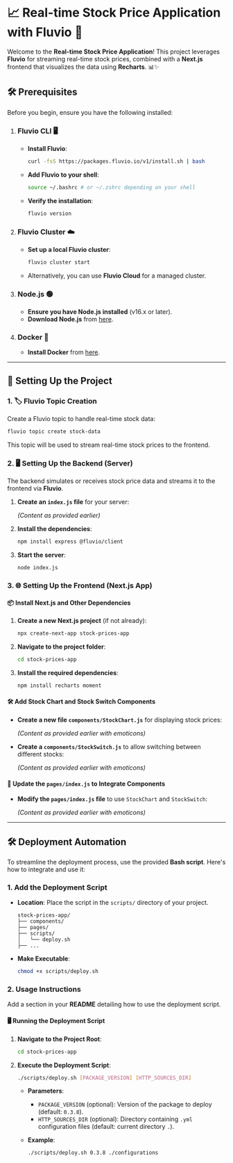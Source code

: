 

# 📈 Real-time Stock Price Application with Fluvio 🚀

Welcome to the **Real-time Stock Price Application**! This project leverages **Fluvio** for streaming real-time stock prices, combined with a **Next.js** frontend that visualizes the data using **Recharts**. 📊✨

## 🛠️ Prerequisites

Before you begin, ensure you have the following installed:

1. ### **Fluvio CLI** 🖥️
   - **Install Fluvio**:
     ```bash
     curl -fsS https://packages.fluvio.io/v1/install.sh | bash
     ```
   - **Add Fluvio to your shell**:
     ```bash
     source ~/.bashrc # or ~/.zshrc depending on your shell
     ```
   - **Verify the installation**:
     ```bash
     fluvio version
     ```

2. ### **Fluvio Cluster** ☁️
   - **Set up a local Fluvio cluster**:
     ```bash
     fluvio cluster start
     ```
   - Alternatively, you can use **Fluvio Cloud** for a managed cluster.

3. ### **Node.js** 🟢
   - **Ensure you have Node.js installed** (v16.x or later).
   - **Download Node.js** from [here](https://nodejs.org).

4. ### **Docker** 🐳
   - **Install Docker** from [here](https://docs.docker.com/get-docker/).

---

## 🚀 Setting Up the Project

### 1. 🏷️ Fluvio Topic Creation

Create a Fluvio topic to handle real-time stock data:

```bash
fluvio topic create stock-data
```

This topic will be used to stream real-time stock prices to the frontend.

### 2. 🖥️ Setting Up the Backend (Server)

The backend simulates or receives stock price data and streams it to the frontend via **Fluvio**.

1. **Create an `index.js` file** for your server:

   *(Content as provided earlier)*

2. **Install the dependencies**:

   ```bash
   npm install express @fluvio/client
   ```

3. **Start the server**:

   ```bash
   node index.js
   ```

### 3. 🌐 Setting Up the Frontend (Next.js App)

#### 📦 Install Next.js and Other Dependencies

1. **Create a new Next.js project** (if not already):

   ```bash
   npx create-next-app stock-prices-app
   ```

2. **Navigate to the project folder**:

   ```bash
   cd stock-prices-app
   ```

3. **Install the required dependencies**:

   ```bash
   npm install recharts moment
   ```

#### 🛠️ Add Stock Chart and Stock Switch Components

- **Create a new file `components/StockChart.js`** for displaying stock prices:

  *(Content as provided earlier with emoticons)*

- **Create a `components/StockSwitch.js`** to allow switching between different stocks:

  *(Content as provided earlier with emoticons)*

#### 📝 Update the `pages/index.js` to Integrate Components

- **Modify the `pages/index.js` file** to use `StockChart` and `StockSwitch`:

  *(Content as provided earlier with emoticons)*

---

## 🛠️ Deployment Automation

To streamline the deployment process, use the provided **Bash script**. Here's how to integrate and use it:

### 1. **Add the Deployment Script**

- **Location**: Place the script in the `scripts/` directory of your project.

  ```
  stock-prices-app/
  ├── components/
  ├── pages/
  ├── scripts/
  │   └── deploy.sh
  ├── ...
  ```

- **Make Executable**:

  ```bash
  chmod +x scripts/deploy.sh
  ```

### 2. **Usage Instructions**

Add a section in your **README** detailing how to use the deployment script.

#### 🖥️ Running the Deployment Script

1. **Navigate to the Project Root**:

   ```bash
   cd stock-prices-app
   ```

2. **Execute the Deployment Script**:

   ```bash
   ./scripts/deploy.sh [PACKAGE_VERSION] [HTTP_SOURCES_DIR]
   ```

   - **Parameters**:
     - `PACKAGE_VERSION` (optional): Version of the package to deploy (default: `0.3.8`).
     - `HTTP_SOURCES_DIR` (optional): Directory containing `.yml` configuration files (default: current directory `.`).

   - **Example**:

     ```bash
     ./scripts/deploy.sh 0.3.8 ./configurations
     ```

 
